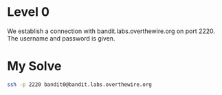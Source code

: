 # Level 0
We establish a connection with bandit.labs.overthewire.org on port 2220. The username and password is given.

# My Solve
```bash
ssh -p 2220 bandit0@bandit.labs.overthewire.org
